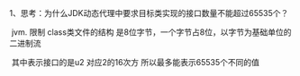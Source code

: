 1、思考：为什么JDK动态代理中要求目标类实现的接口数量不能超过65535个？

​		jvm. 限制 class类文件的结构 是8位字节，一个字节占8位，以字节为基础单位的二进制流

​		其中表示接口的是u2 对应2的16次方 所以最多能表示65535个不同的值